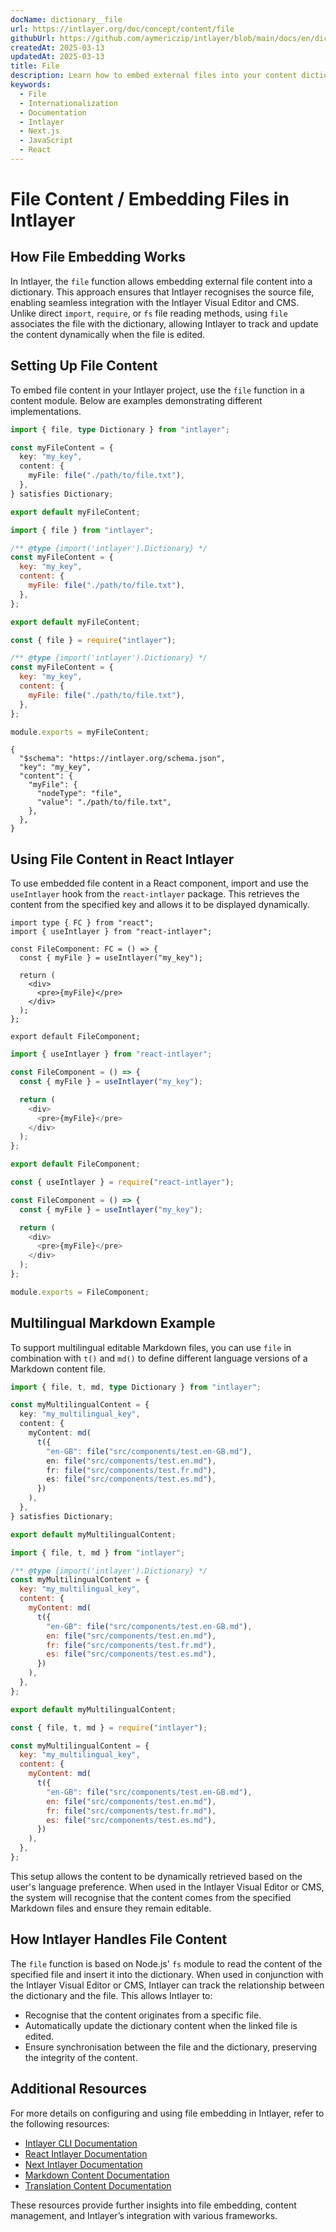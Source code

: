 ```yaml
---
docName: dictionary__file
url: https://intlayer.org/doc/concept/content/file
githubUrl: https://github.com/aymericzip/intlayer/blob/main/docs/en/dictionary/file.md
createdAt: 2025-03-13
updatedAt: 2025-03-13
title: File
description: Learn how to embed external files into your content dictionary using the `file` function. This documentation explains how Intlayer links and manages file content dynamically.
keywords:
  - File
  - Internationalization
  - Documentation
  - Intlayer
  - Next.js
  - JavaScript
  - React
---
```


# File Content / Embedding Files in Intlayer

## How File Embedding Works

In Intlayer, the `file` function allows embedding external file content into a dictionary. This approach ensures that Intlayer recognises the source file, enabling seamless integration with the Intlayer Visual Editor and CMS. Unlike direct `import`, `require`, or `fs` file reading methods, using `file` associates the file with the dictionary, allowing Intlayer to track and update the content dynamically when the file is edited.

## Setting Up File Content

To embed file content in your Intlayer project, use the `file` function in a content module. Below are examples demonstrating different implementations.

```typescript fileName="**/*.content.ts" contentDeclarationFormat="typescript"
import { file, type Dictionary } from "intlayer";

const myFileContent = {
  key: "my_key",
  content: {
    myFile: file("./path/to/file.txt"),
  },
} satisfies Dictionary;

export default myFileContent;
```

```javascript fileName="**/*.content.mjs" contentDeclarationFormat="esm"
import { file } from "intlayer";

/** @type {import('intlayer').Dictionary} */
const myFileContent = {
  key: "my_key",
  content: {
    myFile: file("./path/to/file.txt"),
  },
};

export default myFileContent;
```

```javascript fileName="**/*.content.cjs" contentDeclarationFormat="commonjs"
const { file } = require("intlayer");

/** @type {import('intlayer').Dictionary} */
const myFileContent = {
  key: "my_key",
  content: {
    myFile: file("./path/to/file.txt"),
  },
};

module.exports = myFileContent;
```

```json5 fileName="**/*.content.json" contentDeclarationFormat="json"
{
  "$schema": "https://intlayer.org/schema.json",
  "key": "my_key",
  "content": {
    "myFile": {
      "nodeType": "file",
      "value": "./path/to/file.txt",
    },
  },
}
```

## Using File Content in React Intlayer

To use embedded file content in a React component, import and use the `useIntlayer` hook from the `react-intlayer` package. This retrieves the content from the specified key and allows it to be displayed dynamically.

```tsx fileName="**/*.tsx" codeFormat="typescript"
import type { FC } from "react";
import { useIntlayer } from "react-intlayer";

const FileComponent: FC = () => {
  const { myFile } = useIntlayer("my_key");

  return (
    <div>
      <pre>{myFile}</pre>
    </div>
  );
};

export default FileComponent;
```

```javascript fileName="**/*.mjx" codeFormat="esm"
import { useIntlayer } from "react-intlayer";

const FileComponent = () => {
  const { myFile } = useIntlayer("my_key");

  return (
    <div>
      <pre>{myFile}</pre>
    </div>
  );
};

export default FileComponent;
```

```javascript fileName="**/*.cjs" codeFormat="commonjs"
const { useIntlayer } = require("react-intlayer");

const FileComponent = () => {
  const { myFile } = useIntlayer("my_key");

  return (
    <div>
      <pre>{myFile}</pre>
    </div>
  );
};

module.exports = FileComponent;
```

## Multilingual Markdown Example

To support multilingual editable Markdown files, you can use `file` in combination with `t()` and `md()` to define different language versions of a Markdown content file.

```typescript fileName="**/*.content.ts" contentDeclarationFormat="typescript"
import { file, t, md, type Dictionary } from "intlayer";

const myMultilingualContent = {
  key: "my_multilingual_key",
  content: {
    myContent: md(
      t({
        "en-GB": file("src/components/test.en-GB.md"),
        en: file("src/components/test.en.md"),
        fr: file("src/components/test.fr.md"),
        es: file("src/components/test.es.md"),
      })
    ),
  },
} satisfies Dictionary;

export default myMultilingualContent;
```

```javascript fileName="**/*.content.mjs" contentDeclarationFormat="esm"
import { file, t, md } from "intlayer";

/** @type {import('intlayer').Dictionary} */
const myMultilingualContent = {
  key: "my_multilingual_key",
  content: {
    myContent: md(
      t({
        "en-GB": file("src/components/test.en-GB.md"),
        en: file("src/components/test.en.md"),
        fr: file("src/components/test.fr.md"),
        es: file("src/components/test.es.md"),
      })
    ),
  },
};

export default myMultilingualContent;
```

```javascript fileName="**/*.content.cjs" contentDeclarationFormat="commonjs"
const { file, t, md } = require("intlayer");

const myMultilingualContent = {
  key: "my_multilingual_key",
  content: {
    myContent: md(
      t({
        "en-GB": file("src/components/test.en-GB.md"),
        en: file("src/components/test.en.md"),
        fr: file("src/components/test.fr.md"),
        es: file("src/components/test.es.md"),
      })
    ),
  },
};
```

This setup allows the content to be dynamically retrieved based on the user's language preference. When used in the Intlayer Visual Editor or CMS, the system will recognise that the content comes from the specified Markdown files and ensure they remain editable.

## How Intlayer Handles File Content

The `file` function is based on Node.js' `fs` module to read the content of the specified file and insert it into the dictionary. When used in conjunction with the Intlayer Visual Editor or CMS, Intlayer can track the relationship between the dictionary and the file. This allows Intlayer to:

- Recognise that the content originates from a specific file.
- Automatically update the dictionary content when the linked file is edited.
- Ensure synchronisation between the file and the dictionary, preserving the integrity of the content.

## Additional Resources

For more details on configuring and using file embedding in Intlayer, refer to the following resources:

- [Intlayer CLI Documentation](https://github.com/aymericzip/intlayer/blob/main/docs/en-GB/intlayer_cli.md)
- [React Intlayer Documentation](https://github.com/aymericzip/intlayer/blob/main/docs/en-GB/intlayer_with_create_react_app.md)
- [Next Intlayer Documentation](https://github.com/aymericzip/intlayer/blob/main/docs/en-GB/intlayer_with_nextjs_15.md)
- [Markdown Content Documentation](https://github.com/aymericzip/intlayer/blob/main/docs/en-GB/dictionary/markdown.md)
- [Translation Content Documentation](https://github.com/aymericzip/intlayer/blob/main/docs/en-GB/dictionary/translation.md)

These resources provide further insights into file embedding, content management, and Intlayer’s integration with various frameworks.
